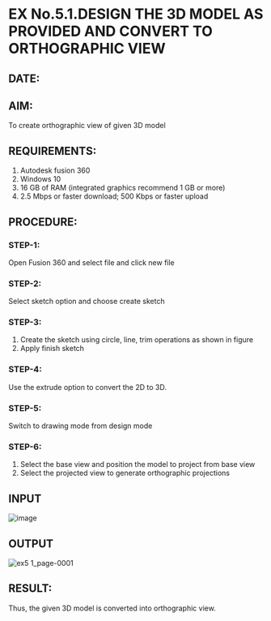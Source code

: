 # EX No.5.1.DESIGN THE 3D MODEL AS PROVIDED AND CONVERT TO ORTHOGRAPHIC VIEW
## DATE:
## AIM: 
To create orthographic view of given 3D model
## REQUIREMENTS: 
1. Autodesk fusion 360
2. Windows 10
3. 16 GB of RAM (integrated graphics recommend 1 GB or more)
4. 2.5 Mbps or faster download; 500 Kbps or faster upload 
## PROCEDURE:
### STEP-1:
Open Fusion 360 and select file and click new file

### STEP-2:
Select sketch option and choose create sketch

### STEP-3: 
1. Create the sketch using circle, line, trim operations as shown in figure
2. Apply finish sketch 

### STEP-4:
 Use the extrude option to convert the 2D to 3D.

### STEP-5:
Switch to drawing mode from design mode 
          
### STEP-6:
1. Select the base view and position the model to project from base view 
2. Select the projected view to generate orthographic projections
## INPUT
![image](https://user-images.githubusercontent.com/113594316/199408705-ed302b2a-90c3-41c0-9cc4-791a93366e2a.png)
## OUTPUT
![ex5 1_page-0001](https://github.com/SETHUKKARASI3006/EX-No.5.1.-DESIGN-THE-3D-MODEL-AS-PROVIDED-AND-CONVERT-TO-ORTHOGRAPHIC-VIEW/assets/144979338/18f91657-ed38-4910-8534-67c4bb6d68af)
## RESULT:
Thus, the given 3D model is converted into orthographic view.
